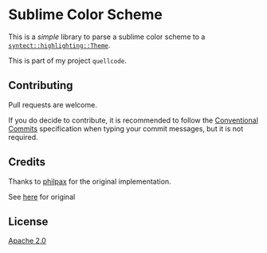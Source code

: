 # Sublime Color Scheme

This is a _simple_ library to parse a sublime color scheme to a [`syntect::highlighting::Theme`](https://docs.rs/syntect/latest/syntect/highlighting/struct.Theme.html).

This is part of my project `quellcode`.

## Contributing

Pull requests are welcome. 

If you do decide to contribute, it is recommended to follow the [Conventional Commits](https://www.conventionalcommits.org/en/v1.0.0/) specification when typing your commit messages, but it is not required.

## Credits

Thanks to [philpax](https://github.com/philpax) for the original implementation. 

See [here](https://github.com/trishume/syntect/issues/244#issuecomment-2480905939) for original

## License
[Apache 2.0](https://www.apache.org/licenses/LICENSE-2.0)
